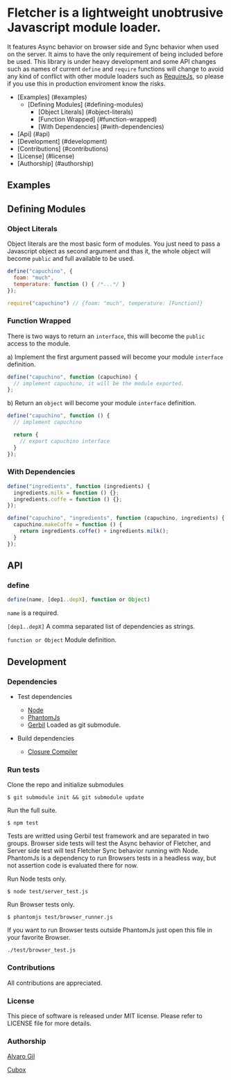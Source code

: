 # **Fletcher** is a lightweight unobtrusive Javascript module loader.

It features Async behavior on browser side and Sync behavior when used on the server. It aims to have the only
requirement of being included before be used. This library is under heavy development and some API
changes such as names of current `define` and `require` functions will change to avoid any kind of conflict with other
module loaders such as [RequireJs](http://requirejs.org), so please if you use this in production enviroment know the risks.

- [Examples] (#examples)
  - [Defining Modules] (#defining-modules)
     - [Object Literals] (#object-literals)
     - [Function Wrapped] (#function-wrapped)
     - [With Dependencies] (#with-dependencies)
- [Api] (#api)
- [Development] (#development)
- [Contributions] (#contributions)
- [License] (#license)
- [Authorship] (#authorship)


## Examples

## Defining Modules

### Object Literals

Object literals are the most basic form of modules.
You just need to pass a Javascript object as second argument and thas it,
the whole object will become `public` and full available to be used.

```js
define("capuchino", {
  foam: "much",
  temperature: function () { /*...*/ }
});

require("capuchino") // {foam: "much", temperature: [Function]}
```

### Function Wrapped

There is two ways to return an `interface`, this will become the `public` access to the module.

a) Implement the first argument passed will become your module `interface` definition.

```js
define("capuchino", function (capuchino) {
  // implement capuchino, it will be the module exported.
};
```
b) Return an `object` will become your module `interface` definition.

```js
define("capuchino", function () {
  // implement capuchino

  return {
    // export capuchino interface
  }
});
```

### With Dependencies

```js
define("ingredients", function (ingredients) {
  ingredients.milk = function () {};
  ingredients.coffe = function () {};
});

define("capuchino", "ingredients", function (capuchino, ingredients) {
  capuchino.makeCoffe = function () {
    return ingredients.coffe() + ingredients.milk();
  }
});
```
## API

### define

```js
define(name, [dep1..depX], function or Object)
```

`name` is a required.

`[dep1..depX]` A comma separated list of dependencies as strings.

`function or Object` Module definition.

## Development

### Dependencies

- Test dependencies
  - [Node](http://nodejs.org)
  - [PhantomJs](http://phantomjs.org)
  - [Gerbil](http://github.com/elcuervo/gerbil)
    Loaded as git submodule.

- Build dependencies
  - [Closure Compiler](http://closure-compiler.googlecode.com/)

### Run tests

Clone the repo and initialize submodules

```
$ git submodule init && git submodule update
```

Run the full suite.

```
$ npm test
```

Tests are writted using Gerbil test framework and are separated in two groups.
Browser side tests will test the Async behavior of Fletcher, and Server side test
will test Fletcher Sync behavior running with Node.
PhantomJs is a dependency to run Browsers tests in a headless way, but not assertion code is evaluated there
for now.

Run Node tests only.

```
$ node test/server_test.js
```

Run Browser tests only.

```
$ phantomjs test/browser_runner.js
```

If you want to run Browser tests outside PhantomJs just open this file in your favorite Browser.

```
./test/browser_test.js
```

### Contributions

All contributions are appreciated.

### License

This piece of software is released under MIT license.
Please refer to LICENSE file for more details.

### Authorship

[Alvaro Gil](http://github.com/zevarito)

[Cubox](http://cuboxlabs.com)

